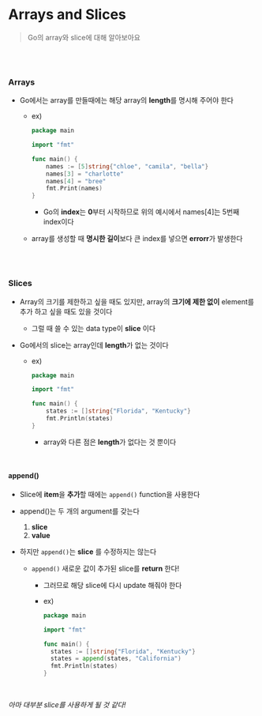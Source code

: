 # Arrays and Slices

> Go의 array와 slice에 대해 알아보아요

<br>

<br>

### Arrays

- Go에서는 array를 만들때에는 해당 array의 **length**를 명시해 주어야 한다

  - ex)

    ```go
    package main
    
    import "fmt"
    
    func main() {
    	names := [5]string{"chloe", "camila", "bella"}
    	names[3] = "charlotte"
    	names[4] = "bree"
    	fmt.Print(names)
    }
    ```

    - Go의 **index**는 **0**부터 시작하므로 위의 예시에서 names[4]는 5번째 index이다

  - array를 생성할 때 **명시한 길이**보다 큰 index를 넣으면 **errorr**가 발생한다

<br>

<br>

### Slices

- Array의 크기를 제한하고 싶을 때도 있지만, array의 **크기에 제한 없이** element를 추가 하고 싶을 때도 있을 것이다

  - 그럴 때 쓸 수 있는 data type이 **slice** 이다

- Go에서의 slice는 array인데 **length**가 없는 것이다

  - ex)

    ```go
    package main
    
    import "fmt"
    
    func main() {
    	states := []string{"Florida", "Kentucky"}
    	fmt.Println(states)
    }
    ```

    - array와 다른 점은 **length**가 없다는 것 뿐이다

<br>

#### append()

- Slice에 **item**을 **추가**할 때에는 `append()` function을 사용한다
- append()는 두 개의 argument를 갖는다
  1. **slice**
  2. **value**

- 하지만 `append()`는 **slice** 를 수정하지는 않는다

  - `append()` 새로운 값이 추가된 slice를 **return** 한다! 

    - 그러므로 해당 slice에 다시 update 해줘야 한다

    - ex)

      ```go
      package main
      
      import "fmt"
      
      func main() {
      	states := []string{"Florida", "Kentucky"}
      	states = append(states, "California")
      	fmt.Println(states)
      }
      ```

<br>

*아마 대부분 slice를 사용하게 될 것 같다!*

